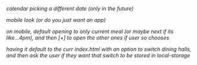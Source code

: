 *calendar picking a different date (only in the future)*

*mobile look (or do you just want an app)*

*on mobile, default opening to only current meal (or maybe next if its like...4pm), and then [+] to open the other ones if user so chooses*

*having it default to the curr index.html with an option to switch dining halls, and then ask the user if they want that switch to be stored in local-storage*
